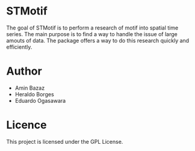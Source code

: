 # STMotif

The goal of STMotif is to perform a research of motif into spatial time series. The main purpose is to find a way to handle the issue of large amouts of data. The package offers a way to do this research quickly and efficiently.

# Author

- Amin Bazaz
- Heraldo Borges
- Eduardo Ogasawara


# Licence

This project is licensed under the GPL License.
